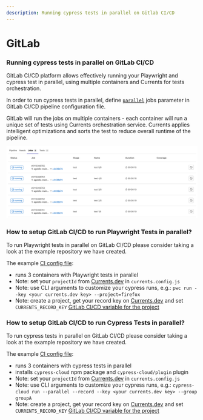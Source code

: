 ```yaml
---
description: Running cypress tests in parallel on Gitlab CI/CD
---
```


# GitLab

### Running cypress tests in parallel on GitLab CI/CD

GitLab CI/CD platform allows effectively running your Playwright and cypress test in parallel, using multiple containers and Currents for tests orchestration.

In order to run cypress tests in parallel, define [`parallel`](https://docs.gitlab.com/ee/ci/jobs/job\_control.html#parallelize-large-jobs) jobs parameter in GitLab CI/CD pipeline configuration file.

GitLab will run the jobs on multiple containers - each container will run a unique set of tests using Currents orchestration service. Currents applies  intelligent optimizations and sorts the test to reduce overall runtime of the pipeline.

![Using Gitlab CI/CD parallel jobs for running cypress tests in parallel](<../.gitbook/assets/CleanShot 2022-02-18 at 23.03.15.png>)

### How to setup GitLab CI/CD to run Playwright Tests in parallel?

To run Playwright tests in parallel on GitLab CI/CD please consider taking a look at the example repository we have created.

The example [CI config file](https://gitlab.com/currents.dev/gitlab-currents-example/-/blob/main/.gitlab-ci.yml):

* runs 3 containers with Playwright tests in parallel
* Note: set your `projectId` from [Currents.dev](https://app.currents.dev) in `currents.config.js`
* Note: use CLI arguments to customize your cypress runs, e.g.: `pwc run --key <your currents.dev key> --project=firefox`
* Note: create a project, get your record key on [Currents.dev](https://app.currents.dev) and set `CURRENTS_RECORD_KEY` [GitLab CI/CD variable for the project](https://docs.gitlab.com/ee/ci/variables/#add-a-cicd-variable-to-a-project)

### How to setup GitLab CI/CD to run Cypress Tests in parallel?

To run cypress tests in parallel on GitLab CI/CD please consider taking a look at the example repository we have created.

The example [CI config file](https://gitlab.com/currents.dev/gitlab-currents-example/-/blob/main/.gitlab-ci.yml):

* runs 3 containers with cypress tests in parallel
* installs `cypress-cloud` npm package and `cypress-cloud/plugin` plugin
* Note: set your `projectId` from [Currents.dev](https://app.currents.dev) in `currents.config.js`
* Note: use CLI arguments to customize your cypress runs, e.g.: `cypress-cloud run --parallel --record --key <your currents.dev key> --group groupA`
* Note: create a project, get your record key on [Currents.dev](https://app.currents.dev) and set `CURRENTS_RECORD_KEY` [GitLab CI/CD variable for the project](https://docs.gitlab.com/ee/ci/variables/#add-a-cicd-variable-to-a-project)



